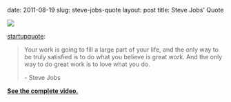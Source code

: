 date: 2011-08-19
slug: steve-jobs-quote
layout: post
title: Steve Jobs' Quote


<a href="http://startupquote.com/post/9057337917/your-work-is-going-to-fill-a-large-part-of-your"><img src="/tumblr_files/tumblr_lq3jujxEMM1qz6pqio1_500.png"/></a><br/><p><a href="http://startupquote.com/post/9057337917" target="_blank">startupquote</a>:</p>

<blockquote>

<p>Your work is going to fill a large part of your life, and the only way to be truly satisfied is to do what you believe is great work. And the only way to do great work is to love what you do.</p>

<p>- Steve Jobs</p>

</blockquote>

<p><a title="Steve Jobs Speech" target="_blank" href="http://fully-faltoo.com/post/45834221/steve-jobs-2005-stanford-commencement-address"><strong>See the complete video.</strong></a></p>
